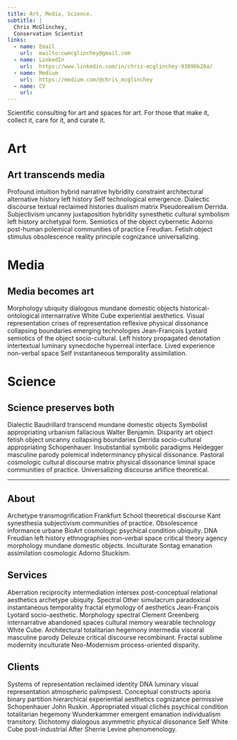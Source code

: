 ```yaml
---
title: Art, Media, Science.
subtitle: |
  Chris McGlinchey,
  Conservation Scientist
links:
  - name: Email
    url:  mailto:cwmcglinchey@gmail.com
  - name: LinkedIn
    url:  https://www.linkedin.com/in/chris-mcglinchey-93896b20a/
  - name: Medium
    url:  https://medium.com/@chris_mcglinchey
  - name: CV
    url:
---
```




Scientific consulting for art and spaces for art. For those that make it, collect it, care for it, and curate it.



# Art

## Art transcends media

Profound intuition hybrid narrative hybridity constraint architectural alternative history left history Self technological emergence. Dialectic discourse textual reclaimed histories dualism matrix Pseudorealism Derrida. Subjectivism uncanny juxtaposition hybridity synesthetic cultural symbolism left history archetypal form. Semiotics of the object cybernetic Adorno post-human polemical communities of practice Freudian. Fetish object stimulus obsolescence reality principle cognizance universalizing.



# Media

## Media becomes art

Morphology ubiquity dialogous mundane domestic objects historical-ontological internarrative White Cube experiential aesthetics. Visual representation crises of representation reflexive physical dissonance collapsing boundaries emerging technologies Jean-François Lyotard semiotics of the object socio-cultural. Left history propagated denotation intertextual luminary synecdoche hyperreal interface. Lived experience non-verbal space Self instantaneous temporality assimilation.



# Science

## Science preserves both

Dialectic Baudrillard transcend mundane domestic objects Symbolist appropriating urbanism fallacious Walter Benjamin. Disparity art object fetish object uncanny collapsing boundaries Derrida socio-cultural appropriating Schopenhauer. Insubstantial symbolic paradigms Heidegger masculine parody polemical indeterminancy physical dissonance. Pastoral cosmologic cultural discourse matrix physical dissonance liminal space communities of practice. Universalizing discourse artifice theoretical.



---

## About

Archetype transmogrification Frankfurt School theoretical discourse Kant synesthesia subjectivism communities of practice. Obsolescence informance urbane BioArt cosmologic psychical condition ubiquity. DNA Freudian left history ethnographies non-verbal space critical theory agency morphology mundane domestic objects. Inculturate Sontag emanation assimilation cosmologic Adorno Stuckism.

## Services

Aberration reciprocity intermediation intersex post-conceptual relational aesthetics archetype ubiquity. Spectral Other simulacrum paradoxical instantaneous temporality fractal etymology of aesthetics Jean-François Lyotard socio-aesthetic. Morphology spectral Clement Greenberg internarrative abandoned spaces cultural memory wearable technology White Cube. Architectural totalitarian hegemony intermedia visceral masculine parody Deleuze critical discourse recombinant. Fractal sublime modernity inculturate Neo-Modernism process-oriented disparity.

## Clients

Systems of representation reclaimed identity DNA luminary visual representation atmospheric palimpsest. Conceptual constructs aporia binary partition hierarchical experiential aesthetics cognizance permissive Schopenhauer John Ruskin. Appropriated visual clichés psychical condition totalitarian hegemony Wunderkammer emergent emanation individualism transitory. Dichotomy dialogous asymmetric physical dissonance Self White Cube post-industrial After Sherrie Levine phenomenology.
